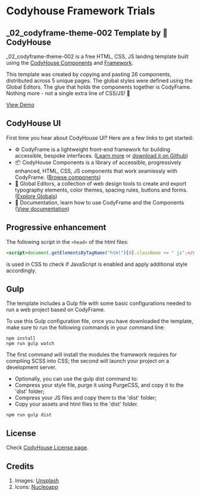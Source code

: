 # Codyhouse Framework Trials

## _02_codyframe-theme-002 Template by 🐞 CodyHouse

_02_codyframe-theme-002 is a free HTML, CSS, JS landing template built using the [CodyHouse Components](https://codyhouse.co/ds/components) and [Framework](https://codyhouse.co/ds/get-started).

This template was created by copying and pasting 26 components, distributed across 5 unique pages. The global styles were defined using the Global Editors. The glue that holds the components together is CodyFrame. Nothing more - not a single extra line of CSS/JS! 🙌

[View Demo](https://therkut.github.io/_02_codyframe-theme-002)


## CodyHouse UI
First time you hear about CodyHouse UI? Here are a few links to get started:

- ⚙️ CodyFrame is a lightweight front-end framework for building accessible, bespoke interfaces. ([Learn more](https://codyhouse.co/ds/docs/framework) or [download it on Github](https://github.com/CodyHouse/codyhouse-framework))
- 📦 CodyHouse Components is a library of accessible, progressively enhanced, HTML, CSS, JS components that work seamlessly with CodyFrame. ([Browse components](https://codyhouse.co/ds/components))
- 🚀 Global Editors, a collection of web design tools to create and export typography elements, color themes, spacing rules, buttons and forms. ([Explore Globals](https://codyhouse.co/ds/globals))
- 📝 Documentation, learn how to use CodyFrame and the Components ([View documentation](https://codyhouse.co/ds/get-started))

## Progressive enhancement
The following script in the `<head>` of the html files:

```html
<script>document.getElementsByTagName("html")[0].className += " js";</script>
```

is used in CSS to check if JavaScript is enabled and apply additional style accordingly.

## Gulp
The template includes a Gulp file with some basic configurations needed to run a web project based on CodyFrame.

To use this Gulp configuration file, once you have downloaded the template, make sure to run the following commands in your command line:

```
npm install
npm run gulp watch
```

The first command will install the modules the framework requires for compiling SCSS into CSS; the second will launch your project on a development server.


- Optionally, you can use the gulp dist command to:
 - Compress your style file, purge it using PurgeCSS, and copy it to the 'dist' folder;
 - Compress your JS files and copy them to the 'dist' folder;
 - Copy your assets and html files to the 'dist' folder.

```
npm run gulp dist
```

## License
Check [CodyHouse License page](https://codyhouse.co/license#templates).

## Credits
1. Images: [Unsplash](https://unsplash.com/)
2. Icons: [Nucleoapp](https://nucleoapp.com/)
